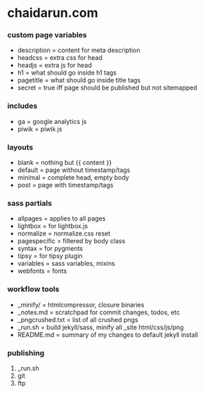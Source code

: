 chaidarun.com
=============

### custom page variables

- description         = content for meta description
- headcss             = extra css for head
- headjs              = extra js for head
- h1                  = what should go inside h1 tags
- pagetitle           = what should go inside title tags
- secret              = true iff page should be published but not sitemapped

### includes

- ga                  = google analytics js
- piwik               = piwik js

### layouts

- blank               = nothing but {{ content }}
- default             = page without timestamp/tags
- minimal             = complete head, empty body
- post                = page with timestamp/tags

### sass partials

- allpages            = applies to all pages
- lightbox            = for lightbox.js
- normalize           = normalize.css reset
- pagespecific        = filtered by body class
- syntax              = for pygments
- tipsy               = for tipsy plugin
- variables           = sass variables, mixins
- webfonts            = fonts

### workflow tools

- _minify/            = htmlcompressor, closure binaries
- _notes.md           = scratchpad for commit changes, todos, etc
- _pngcrushed.txt     = list of all crushed pngs
- _run.sh             = build jekyll/sass, minify all _site html/css/js/png
- README.md           = summary of my changes to default jekyll install

### publishing

1. _run.sh
1. git
1. ftp
